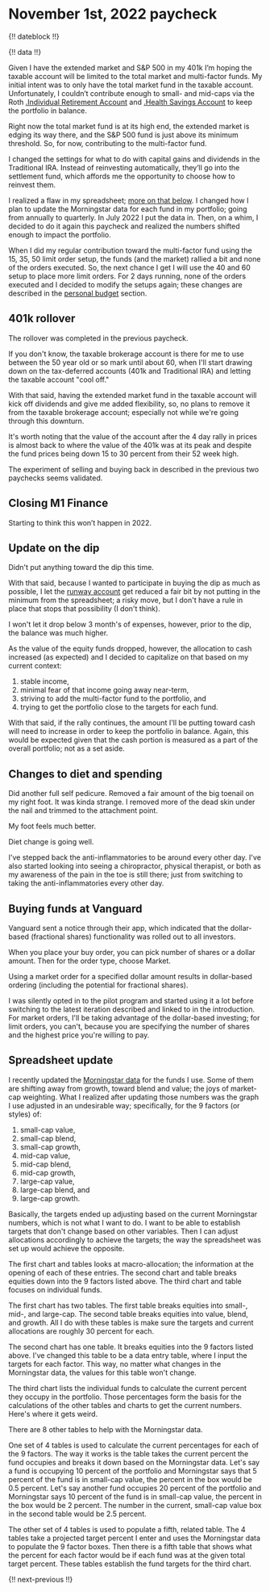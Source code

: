 # November 1st, 2022 paycheck

{!! dateblock !!}

{!! data !!}

Given I have the extended market and S&P 500 in my 401k I’m hoping the taxable account will be limited to the total market and multi-factor funds. My initial intent was to only have the total market fund in the taxable account. Unfortunately, I couldn’t contribute enough to small- and mid-caps via the Roth [.Individual Retirement Account](IRA) and [.Health Savings Account](HSA) to keep the portfolio in balance.

Right now the total market fund is at its high end, the extended market is edging its way there, and the S&P 500 fund is just above its minimum threshold. So, for now, contributing to the multi-factor fund.

I changed the settings for what to do with capital gains and dividends in the Traditional IRA. Instead of reinvesting automatically, they’ll go into the settlement fund, which affords me the opportunity to choose how to reinvest them. 

I realized a flaw in my spreadsheet; [more on that below](#spreadsheet-update). I changed how I plan to update the Morningstar data for each fund in my portfolio; going from annually to quarterly. In July 2022 I put the data in. Then, on a whim, I decided to do it again this paycheck and realized the numbers shifted enough to impact the portfolio.

When I did my regular contribution toward the multi-factor fund using the 15, 35, 50 limit order setup, the funds (and the market) rallied a bit and none of the orders executed. So, the next chance I get I will use the 40 and 60 setup to place more limit orders. For 2 days running, none of the orders executed and I decided to modify the setups again; these changes are described in the [personal budget](/experiences/finances/personal-budget/#buying-shares) section. 

## 401k rollover

The rollover was completed in the previous paycheck. 

If you don't know, the taxable brokerage account is there for me to use between the 50 year old or so mark until about 60, when I'll start drawing down on the tax-deferred accounts (401k and Traditional IRA) and letting the taxable account "cool off."

With that said, having the extended market fund in the taxable account will kick off dividends and give me added flexibility, so, no plans to remove it from the taxable brokerage account; especially not while we're going through this downturn. 

It's worth noting that the value of the account after the 4 day rally in prices is almost back to where the value of the 401k was at its peak and despite the fund prices being down 15 to 30 percent from their 52 week high.

The experiment of selling and buying back in described in the previous two paychecks seems validated.

## Closing M1 Finance

Starting to think this won’t happen in 2022.

## Update on the dip

Didn't put anything toward the dip this time.

With that said, because I wanted to participate in buying the dip as much as possible, I let the [runway account](/experiences/finances/personal-budget/#assets) get reduced a fair bit by not putting in the minimum from the spreadsheet; a risky move, but I don't have a rule in place that stops that possibility (I don't think).

I won't let it drop below 3 month's of expenses, however, prior to the dip, the balance was much higher.

As the value of the equity funds dropped, however, the allocation to cash increased (as expected) and I decided to capitalize on that based on my current context:

1. stable income,
2. minimal fear of that income going away near-term,
3. striving to add the multi-factor fund to the portfolio, and
4. trying to get the portfolio close to the targets for each fund.

With that said, if the rally continues, the amount I'll be putting toward cash will need to increase in order to keep the portfolio in balance. Again, this would be expected given that the cash portion is measured as a part of the overall portfolio; not as a set aside. 

## Changes to diet and spending

Did another full self pedicure. Removed a fair amount of the big toenail on my right foot. It was kinda strange. I removed more of the dead skin under the nail and trimmed to the attachment point. 

My foot feels much better. 

Diet change is going well.

I've stepped back the anti-inflammatories to be around every other day. I've also started looking into seeing a chiropractor, physical therapist, or both as my awareness of the pain in the toe is still there; just from switching to taking the anti-inflammatories every other day.

## Buying funds at Vanguard

Vanguard sent a notice through their app, which indicated that the dollar-based (fractional shares) functionality was rolled out to all investors.

When you place your buy order, you can pick number of shares or a dollar amount. Then for the order type, choose Market.

Using a market order for a specified dollar amount results in dollar-based ordering (including the potential for fractional shares).

I was silently opted in to the pilot program and started using it a lot before switching to the latest iteration described and linked to in the introduction. For market orders, I'll be taking advantage of the dollar-based investing; for limit orders, you can't, because you are specifying the number of shares and the highest price you're willing to pay.

## Spreadsheet update

I recently updated the [Morningstar data](https://www.morningstar.com) for the funds I use. Some of them are shifting away from growth, toward blend and value; the joys of market-cap weighting. What I realized after updating those numbers was the graph I use adjusted in an undesirable way; specifically, for the 9 factors (or styles) of:

1. small-cap value,
2. small-cap blend,
3. small-cap growth,
4. mid-cap value,
5. mid-cap blend,
6. mid-cap growth,
7. large-cap value,
8. large-cap blend, and
9. large-cap growth.

Basically, the targets ended up adjusting based on the current Morningstar numbers, which is not what I want to do. I want to be able to establish targets that don't change based on other variables. Then I can adjust allocations accordingly to achieve the targets; the way the spreadsheet was set up would achieve the opposite.

The first chart and tables looks at macro-allocation; the information at the opening of each of these entries. The second chart and table breaks equities down into the 9 factors listed above. The third chart and table focuses on individual funds.

The first chart has two tables. The first table breaks equities into small-, mid-, and large-cap. The second table breaks equities into value, blend, and growth. All I do with these tables is make sure the targets and current allocations are roughly 30 percent for each.

The second chart has one table. It breaks equities into the 9 factors listed above. I've changed this table to be a data entry table, where I input the targets for each factor. This way, no matter what changes in the Morningstar data, the values for this table won't change.

The third chart lists the individual funds to calculate the current percent they occupy in the portfolio. Those percentages form the basis for the calculations of the other tables and charts to get the current numbers. Here's where it gets weird.

There are 8 other tables to help with the Morningstar data. 

One set of 4 tables is used to calculate the current percentages for each of the 9 factors. The way it works is the table takes the current percent the fund occupies and breaks it down based on the Morningstar data. Let's say a fund is occupying 10 percent of the portfolio and Morningstar says that 5 percent of the fund is in small-cap value, the percent in the box would be 0.5 percent. Let's say another fund occupies 20 percent of the portfolio and Morningstar says 10 percent of the fund is in small-cap value, the percent in the box would be 2 percent. The number in the current, small-cap value box in the second table would be 2.5 percent.

The other set of 4 tables is used to populate a fifth, related table. The 4 tables take a projected target percent I enter and uses the Morningstar data to populate the 9 factor boxes. Then there is a fifth table that shows what the percent for each factor would be if each fund was at the given total target percent. These tables establish the fund targets for the third chart.

{!! next-previous !!}
